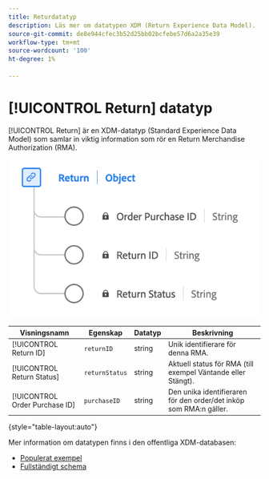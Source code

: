 ```yaml
---
title: Returdatatyp
description: Läs mer om datatypen XDM (Return Experience Data Model).
source-git-commit: de8e944cfec3b52d25bb02bcfebe57d6a2a35e39
workflow-type: tm+mt
source-wordcount: '100'
ht-degree: 1%

---
```


# [!UICONTROL Return] datatyp

[!UICONTROL Return] är en XDM-datatyp (Standard Experience Data Model) som samlar in viktig information som rör en Return Merchandise Authorization (RMA).

![Ett diagram över datatypen Return.](../images/data-types/return.png)

| Visningsnamn | Egenskap | Datatyp | Beskrivning |
|----------------------------------|----------------------|-----------|--------------------------------------------------|
| [!UICONTROL Return ID] | `returnID` | string | Unik identifierare för denna RMA. |
| [!UICONTROL Return Status] | `returnStatus` | string | Aktuell status för RMA (till exempel Väntande eller Stängt). |
| [!UICONTROL Order Purchase ID] | `purchaseID` | string | Den unika identifieraren för den order/det inköp som RMA:n gäller. |

{style="table-layout:auto"}

Mer information om datatypen finns i den offentliga XDM-databasen:

* [Populerat exempel](https://github.com/adobe/xdm/blob/master/components/datatypes/return.example.1.json)
* [Fullständigt schema](https://github.com/adobe/xdm/blob/master/components/datatypes/return.schema.json)

